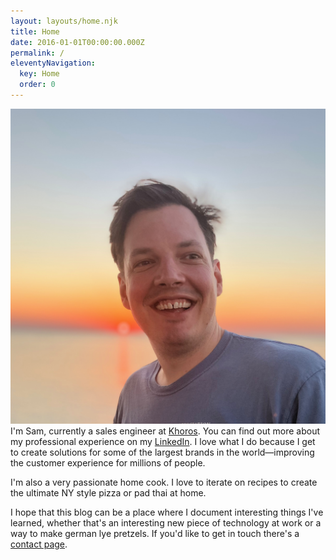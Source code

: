 ```yaml
---
layout: layouts/home.njk
title: Home
date: 2016-01-01T00:00:00.000Z
permalink: /
eleventyNavigation:
  key: Home
  order: 0
---
```

![picture of sam](/static/img/img_0839.jpeg)I'm Sam, currently a sales engineer at [Khoros](https://khoros.com/). You can find out more about my professional experience on my [LinkedIn](https://www.linkedin.com/in/samllarsen/). I love what I do because I get to create solutions for some of the largest brands in the world—improving the customer experience for millions of people.

I﻿'m also a very passionate home cook. I love to iterate on recipes to create the ultimate NY style pizza or pad thai at home.

I hope that this blog can be a place where I document interesting things I've learned, whether that's an interesting new piece of technology at work or a way to make german lye pretzels. If you'd like to get in touch there's a [contact page](/contact).